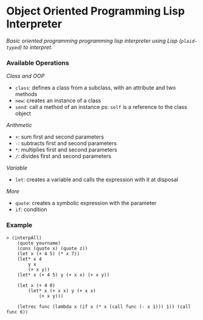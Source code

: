 # Object Oriented Programming Lisp Interpreter
*Basic oriented programming programming lisp interpreter using Lisp (```plaid-typed```) to interpret.*

### Available Operations
*Class and OOP*
- ```class```: defines a class from a subclass, with an attribute and two methods
- ```new```: creates an instance of a class
- ```send```: call a method of an instance
ps: ```self``` is a reference to the class object

*Arithmetic*
- ```+```: sum first and second parameters
- ```-```: subtracts first and second parameters
- ```*```: multiplies first and second parameters
- ```/```: divides first and second parameters

*Variable*
- ```let```: creates a variable and calls the expression with it at disposal

*More*
- ```quote```: creates a symbolic expression with the parameter
- ```if```: condition

### Example
```
> (interpAll)
    (quote yourname)
    (cons (quote x) (quote z))
    (let x (+ 4 5) (* x 7))
    (let* x 4
        y x
        (+ x y))
    (let* x (+ 4 5) y (+ x x) (+ x y))

    (let x (+ 4 0)
        (let* x (+ x x) y (+ x x)
            (+ x y)))

    (letrec func (lambda x (if x (* x (call func (- x 1))) 1)) (call func 6))
```
